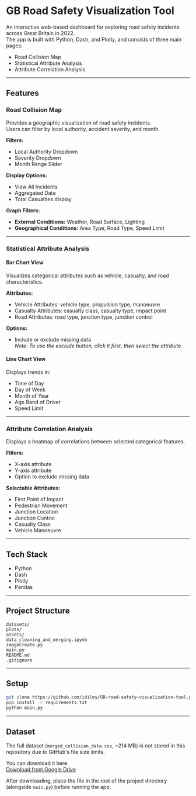 # GB Road Safety Visualization Tool

An interactive web-based dashboard for exploring road safety incidents across Great Britain in 2022.  
The app is built with Python, Dash, and Plotly, and consists of three main pages:
- Road Collision Map
- Statistical Attribute Analysis
- Attribute Correlation Analysis

---

## Features

### Road Collision Map

Provides a geographic visualization of road safety incidents.  
Users can filter by local authority, accident severity, and month.

**Filters:**
- Local Authority Dropdown
- Severity Dropdown
- Month Range Slider

**Display Options:**
- View All Incidents
- Aggregated Data
- Total Casualties display

**Graph Filters:**
- **External Conditions:** Weather, Road Surface, Lighting  
- **Geographical Conditions:** Area Type, Road Type, Speed Limit

---

### Statistical Attribute Analysis

#### Bar Chart View

Visualizes categorical attributes such as vehicle, casualty, and road characteristics.

**Attributes:**
- Vehicle Attributes: vehicle type, propulsion type, manoeuvre
- Casualty Attributes: casualty class, casualty type, impact point
- Road Attributes: road type, junction type, junction control

**Options:**
- Include or exclude missing data  
*Note: To use the exclude button, click it first, then select the attribute.*

#### Line Chart View

Displays trends in:
- Time of Day
- Day of Week
- Month of Year
- Age Band of Driver
- Speed Limit

---

### Attribute Correlation Analysis

Displays a heatmap of correlations between selected categorical features.

**Filters:**
- X-axis attribute
- Y-axis attribute
- Option to exclude missing data

**Selectable Attributes:**
- First Point of Impact
- Pedestrian Movement
- Junction Location
- Junction Control
- Casualty Class
- Vehicle Manoeuvre

---

## Tech Stack

- Python
- Dash
- Plotly
- Pandas

---

## Project Structure

```
datasets/
plots/
assets/
data_cleaning_and_merging.ipynb
imageCreate.py
main.py
README.md
.gitignore
```

---

## Setup

```bash
git clone https://github.com/idilmy/GB-road-safety-visualization-tool.git
pip install -r requirements.txt
python main.py
```

---

## Dataset

The full dataset (`merged_collision_data.csv`, ~214 MB) is not stored in this repository due to GitHub's file size limits.

You can download it here:  
[Download from Google Drive](https://drive.google.com/file/d/1GIqEmN-E5jnBK9QFbDjZqwpLz8lSM1b_/view?usp=sharing)

After downloading, place the file in the root of the project directory (alongside `main.py`) before running the app.
